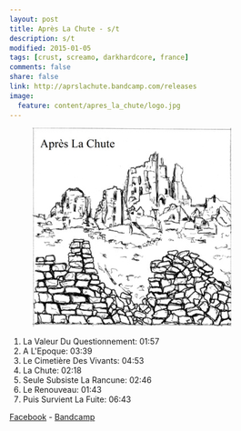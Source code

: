 ```yaml
---
layout: post
title: Après La Chute - s/t
description: s/t
modified: 2015-01-05
tags: [crust, screamo, darkhardcore, france]
comments: false
share: false
link: http://aprslachute.bandcamp.com/releases
image:
  feature: content/apres_la_chute/logo.jpg
---
```


<figure>
  <img src="/images/content/apres_la_chute/cover.jpg" alt="Après La Chute cover">
</figure>

1. La Valeur Du Questionnement: 01:57
2. A L'Epoque: 03:39
3. Le Cimetière Des Vivants: 04:53
4. La Chute: 02:18
5. Seule Subsiste La Rancune: 02:46
6. Le Renouveau: 01:43
7. Puis Survient La Fuite: 06:43

[Facebook](https://www.facebook.com/pages/Après-La-Chute) - [Bandcamp](http://aprslachute.bandcamp.com/releases)